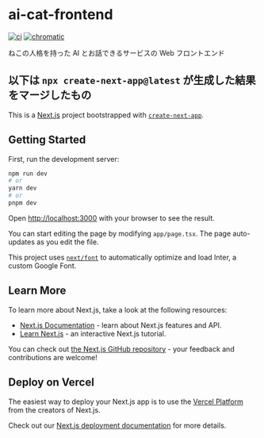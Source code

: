 # ai-cat-frontend

[![ci](https://github.com/nekochans/ai-cat-frontend/actions/workflows/ci.yml/badge.svg)](https://github.com/nekochans/ai-cat-frontend/actions/workflows/ci.yml)
[![chromatic](https://github.com/nekochans/ai-cat-frontend/actions/workflows/chromatic.yml/badge.svg)](https://github.com/nekochans/ai-cat-frontend/actions/workflows/chromatic.yml)

ねこの人格を持った AI とお話できるサービスの Web フロントエンド

## 以下は `npx create-next-app@latest` が生成した結果をマージしたもの

This is a [Next.js](https://nextjs.org/) project bootstrapped with [`create-next-app`](https://github.com/vercel/next.js/tree/canary/packages/create-next-app).

## Getting Started

First, run the development server:

```bash
npm run dev
# or
yarn dev
# or
pnpm dev
```

Open [http://localhost:3000](http://localhost:3000) with your browser to see the result.

You can start editing the page by modifying `app/page.tsx`. The page auto-updates as you edit the file.

This project uses [`next/font`](https://nextjs.org/docs/basic-features/font-optimization) to automatically optimize and load Inter, a custom Google Font.

## Learn More

To learn more about Next.js, take a look at the following resources:

- [Next.js Documentation](https://nextjs.org/docs) - learn about Next.js features and API.
- [Learn Next.js](https://nextjs.org/learn) - an interactive Next.js tutorial.

You can check out [the Next.js GitHub repository](https://github.com/vercel/next.js/) - your feedback and contributions are welcome!

## Deploy on Vercel

The easiest way to deploy your Next.js app is to use the [Vercel Platform](https://vercel.com/new?utm_medium=default-template&filter=next.js&utm_source=create-next-app&utm_campaign=create-next-app-readme) from the creators of Next.js.

Check out our [Next.js deployment documentation](https://nextjs.org/docs/deployment) for more details.
